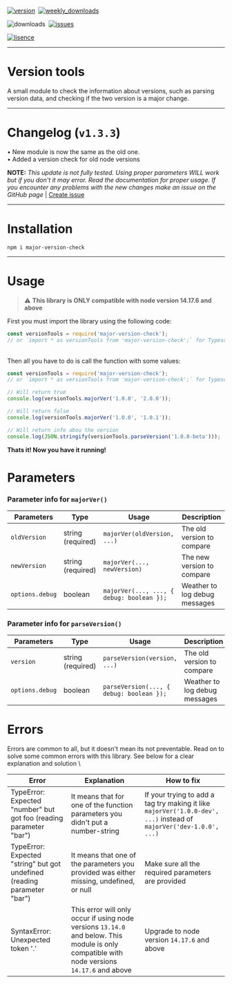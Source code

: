 [![version](https://img.shields.io/npm/v/major-version-check?color=blueviolet&style=for-the-badge "Version")](https://github.com/KK-Designs/major-version-check/releases/tag/v1.3.3)
‎
[![weekly_downloads](https://img.shields.io/npm/dw/major-version-check?color=blue&style=for-the-badge "Weekly Downloads")](https://www.npmjs.com/package/major-version-check#:~:text=Weekly%20Downloads)

![downloads](https://badgen.net/npm/dt/major-version-check "Downloads")
‎‎‎
[![issues](https://img.shields.io/github/issues/KK-Designs/KK-Designs/version-tools?style=for-the-badge "Issues")](https://github.com/KK-Designs/version-tools/issues)

[![lisence](https://img.shields.io/github/license/KK-Designs/version-tools?color=important&style=for-the-badge "Lisence")](https://github.com/KK-Designs/version-tools/blob/master/LICENSE)

---

# Version tools
A small module to check the information about versions, such as parsing version data, and checking if the two version is a major change.

---

# Changelog (`v1.3.3`)

• New module is now the same as the old one. \
• Added a version check for old node versions

**NOTE:** *This update is not fully tested. Using proper parameters WILL work but if you don't it may error. Read the documentation for  proper usage. If you encounter any problems with the new changes make an issue on the GitHub page* | [Create issue](https://github.com/KK-Designs/major-version-check/issues/new "Create Issue")

---

# Installation
```
npm i major-version-check
```

---

# Usage

> ⚠ **This library is ONLY compatible with node version 14.17.6 and above**

First you must import the library using the following code:
```javascript
const versionTools = require('major-version-check');
// or `import * as versionTools from 'major-version-check';` for Typescript users
```
\
Then all you have to do is call the function with some values:
```javascript
const versionTools = require('major-version-check');
// or `import * as versionTools from 'major-version-check';` for Typescript users

// Will return true
console.log(versionTools.majorVer('1.0.0', '2.0.0'));

// Will return false
console.log(versionTools.majorVer('1.0.0', '1.0.1'));

// Will return info abou the version
console.log(JSON.stringify(versionTools.parseVersion('1.0.0-beta')));
```
**Thats it! Now you have it running!**

# Parameters
### Parameter info for `majorVer()`

| Parameters    | Type    | Usage                                  | Description                   |
|---------------|---------|----------------------------------------|-------------------------------|
| `oldVersion`    | string (required) | `majorVer(oldVersion, ...)`              | The old version to compare    |
| `newVersion`    | string (required) | `majorVer(..., newVersion)`              | The new version to compare |
| `options.debug` | boolean | `majorVer(..., ..., { debug: boolean });` | Weather to log debug messages |

### Parameter info for `parseVersion()`

| Parameters    | Type    | Usage                                  | Description                   |
|---------------|---------|----------------------------------------|-------------------------------|
| `version`    | string (required) | `parseVersion(version, ...)`              | The old version to compare    |
| `options.debug` | boolean | `parseVersion(..., { debug: boolean });` | Weather to log debug messages |

# Errors
Errors are common to all, but it doesn't mean its not preventable. Read on to solve some common errors with this library. See below for a clear explanation and solution \

| Error                                                                    | Explanation                                                                                                                                  | How to fix                                                                                                          |
|--------------------------------------------------------------------------|----------------------------------------------------------------------------------------------------------------------------------------------|---------------------------------------------------------------------------------------------------------------------|
| TypeError: Expected "number" but got foo (reading parameter "bar")       | It means that for one of the function parameters you didn't put a number-string                                                              | If your trying to add a tag try making it like `majorVer('1.0.0-dev', ...)` instead of `majorVer('dev-1.0.0', ...)` |
| TypeError: Expected "string" but got undefined (reading parameter "bar") | It means that one of the parameters you provided was either missing, undefined, or null                                                      | Make sure all the required parameters are provided                                                                  |
| SyntaxError: Unexpected token '.'                                        | This error will only occur if using node versions `13.14.0` and below. This module is only compatible with node versions `14.17.6` and above | Upgrade to node version `14.17.6` and above                                                                         |
